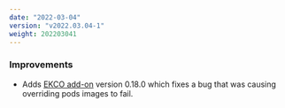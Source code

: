 ```yaml
---
date: "2022-03-04"
version: "v2022.03.04-1"
weight: 202203041
---
```


### <span class="label label-blue">Improvements</span>
- Adds [EKCO add-on](/docs/add-ons/ekco) version 0.18.0 which fixes a bug that was causing overriding pods images to fail.
